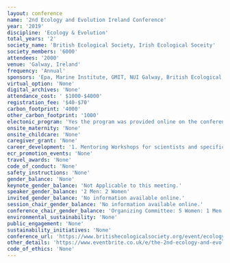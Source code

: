 ```yaml
---
layout: conference 
name: '2nd Ecology and Evolution Ireland Conference'
year: '2019'
discipline: 'Ecology & Evolution'
total_years: '2'
society_name: 'British Ecological Society, Irish Ecological Soceity'
society_members: '6000'
attendees: '2000'
venue: 'Galway, Ireland'
frequency: 'Annual'
sponsors: 'Epa, Marine Institute, GMIT, NUI Galway, British Ecological Society'
virtual_option: 'None'
digital_archives: 'None'
attendance_cost: ' $1000-$4000'
registration_fee: '$40-$70'
carbon_footprint: '4000'
other_carbon_footprint: '1000'
electonic_program: 'Yes the program was provided online on the conference website.'
onsite_maternity: 'None'
onsite_childcare: 'None'
caregiver_grant: 'None'
career_development: '1. Mentoring Workshops for scientists and specifically for young ecologists: DONUT with a DOCTOR! Mentoring program. 2. https://www.britishecologicalsociety.org/learning-and-resources/career-development/mentoring-opportunities/.   3. ECOLOGY WORKSHOPS - Translating Ecology into Policy and Action Speakers from NGOs, government, consultancies and academics will provide a broad range of perspectives for translating ecological science into policies and actions that have an impact on environmental management. 4. Careers in Ecology: Join our expert consultants, academics and government and NGO staff to discuss how to orient your career goals, highlight your transferrable skills and apply your ecological powers in a broad range of industries. The Ecology Workshops are part of the main conference program, included with full and student registration.'
ecr_promotion_events: 'None'
travel_awards: 'None'
code_of_conduct: 'None'
safety_instructions: 'None'
gender_balance: 'None'
keynote_gender_balance: 'Not Applicable to this meeting.'
speaker_gender_balance: '2 Men: 2 Women'
invited_gender_balance: 'No information available online.'
session_chair_gender_balance: 'No information available online.'
conference_chair_gender_balance: 'Organizing Committee: 5 Women: 1 Men'
environmental_sustainability: 'None'
public_engagement: 'None'
sustainability_initiatives: 'None'
conference_url: 'https://www.britishecologicalsociety.org/event/ecology-evolution-ireland/'
other_details: 'https://www.eventbrite.co.uk/e/the-2nd-ecology-and-evolution-conference-ireland-2019-tickets-47307446847#'
code_of_ethics: 'None'
---
```

